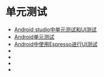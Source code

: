 # 单元测试

+ [Android studio中单元测试和UI测试](http://blog.sunofbeaches.com/archives/552)
+ [Android单元测试](http://www.jobbole.com/members/happystriving/)
+ [Android中使用Espresso进行UI测试](https://www.aswifter.com/2016/01/03/android-use-Espresso-ui-testing/#more)
+ []()
+ []()
+ []()
+ 

